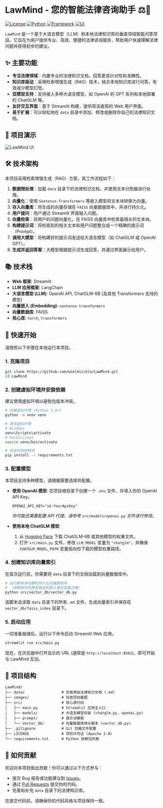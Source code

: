 # LawMind - 您的智能法律咨询助手 ⚖️🤖

[![License](https://img.shields.io/badge/License-Apache_2.0-blue.svg)](https://opensource.org/licenses/Apache-2.0)
[![Python](https://img.shields.io/badge/Python-3.9+-green.svg)](https://www.python.org/)
[![Framework](https://img.shields.io/badge/Framework-LangChain-purple.svg)](https://www.langchain.com/)
[![UI](https://img.shields.io/badge/UI-Streamlit-orange.svg)](https://streamlit.io/)

`LawMind` 是一个基于大语言模型（LLM）和本地法律知识库的垂直领域智能问答项目。它旨在为用户提供专业、高效、便捷的法律咨询服务，帮助用户快速理解法律问题并获得初步的建议。

## ✨ 主要功能

- **专注法律领域**：内置专业的法律知识文档，回答更具针对性和准确性。
- **知识库驱动**：采用检索增强生成（RAG）技术，结合本地知识库进行问答，有效减少模型幻觉。
- **双模型支持**：支持接入多种大语言模型，如 OpenAI 的 GPT 系列和本地部署的 ChatGLM 等。
- **友好交互界面**：基于 Streamlit 构建，提供简洁直观的 Web 用户界面。
- **易于扩展**：可以轻松地在 `data` 目录中添加、修改或删除你自己的法律知识文档。

## 📸 项目演示

![LawMind UI](images/law-mind-ui.png)

## 🛠️ 技术架构

本项目采用检索增强生成（RAG）方案，其工作流程如下：

1.  **数据预处理**：加载 `data` 目录下的法律知识文档，并使用文本分割器进行处理。
2.  **向量化**：使用 `Sentence-Transformers` 等嵌入模型将文本块转换为向量。
3.  **存入向量库**：将生成的向量存储在 `FAISS` 向量数据库中，并进行持久化。
4.  **用户提问**：用户通过 Streamlit 界面输入问题。
5.  **向量检索**：将用户的问题向量化，在 FAISS 向量库中检索最相关的文本块。
6.  **构建提示词**：将检索到的相关文本和用户问题整合成一个精确的提示词（Prompt）。
7.  **调用大模型**：将构建好的提示词发送给大语言模型（如 ChatGLM 或 OpenAI GPT）。
8.  **生成并返回答案**：大模型根据提示词生成回答，并通过界面展示给用户。

## 📚 技术栈

- **Web 框架**: Streamlit
- **LLM 应用框架**: LangChain
- **大语言模型 (LLM)**: OpenAI API, ChatGLM-6B (及其他 Transformers 支持的模型)
- **向量嵌入 (Embedding)**: `sentence-transformers`
- **向量数据库**: FAISS
- **核心库**: `torch`, `transformers`

## 🚀 快速开始

请按照以下步骤在本地运行本项目。

### 1. 克隆项目

```bash
git clone https://github.com/wieldsickle/LawMind.git
cd LawMind
```

### 2. 创建虚拟环境并安装依赖

建议使用虚拟环境以避免包版本冲突。

```bash
# 创建虚拟环境 (Python 3.9+)
python -m venv venv

# 激活虚拟环境
# Windows
venv\Scripts\activate
# macOS/Linux
source venv/bin/activate

# 安装所有依赖项
pip install -r requirements.txt
```

### 3. 配置模型

本项目支持多种模型，请根据需要选择并配置。

- **使用 OpenAI 模型**:
  在项目根目录下创建一个 `.env` 文件，并填入你的 OpenAI API Key。
  ```
  OPENAI_API_KEY="sk-YourApiKey"
  ```
  *你可能还需要配置 API 代理，请参考 `src/models/openai.py` 文件进行修改。*

- **使用本地 ChatGLM 模型**:
  1.  从 [Hugging Face](https://huggingface.co/THUDM/chatglm-6b) 下载 ChatGLM-6B 或其他模型的权重文件。
  2.  打开 `src/main.py` 文件，修改 `LLM_MODEL` 变量为 `"chatglm"`，并确保 `CHATGLM_MODEL_PATH` 变量指向你下载的模型权重路径。

### 4. 创建知识库向量索引

在首次运行前，你需要将 `data` 目录下的文档加载到向量数据库中。

```bash
# 运行脚本来创建和持久化向量数据库
# （请确保你的模型路径和嵌入模型配置正确）
python src/vector_db/vector_db.py 
```
该脚本会读取 `data` 目录下的所有 `.md` 文件，生成向量索引并保存在 `vector_db/faiss_index` 目录下。

### 5. 启动应用

一切准备就绪后，运行以下命令启动 Streamlit Web 应用。

```bash
streamlit run src/main.py
```

现在，在浏览器中打开显示的 URL (通常是 `http://localhost:8501`)，即可开始与 LawMind 互动。

## 📁 项目结构

```
LawMind/
├── data/                 # 存放原始法律知识文档 (.md)
├── images/               # 存放项目截图
├── src/                  # 核心源代码
│   ├── main.py           # Streamlit 应用主入口
│   ├── models/           # 大语言模型封装 (chatglm.py, openai.py)
│   ├── prompt/           # 提示词模板
│   └── vector_db/        # 向量数据库相关脚本 (vector_db.py)
├── .gitignore            # Git 忽略文件配置
├── LICENSE               # 项目许可证 (Apache 2.0)
└── requirements.txt      # Python 依赖包列表
```

## 🤝 如何贡献

欢迎对本项目做出贡献！你可以通过以下方式参与：

-   提交 Bug 报告或功能建议到 [Issues](https://github.com/wieldsickle/LawMind/issues)。
-   通过 [Pull Requests](https://github.com/wieldsickle/LawMind/pulls) 提交你的代码。
-   完善和补充 `data` 目录下的法律知识库。

在提交代码前，请确保你的代码风格与项目保持一致。
